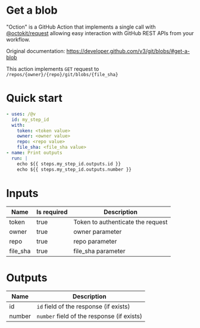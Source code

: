 # Get a blob

"Oction" is a GitHub Action that implements a single call with 
[@octokit/request](https://www.npmjs.com/package/@octokit/request)
allowing easy interaction with GitHub REST APIs from your workflow.

Original documentation: https://developer.github.com/v3/git/blobs/#get-a-blob

This action implements `GET` request to `/repos/{owner}/{repo}/git/blobs/{file_sha}`


# Quick start

```yaml
- uses: /@v
  id: my_step_id
  with:
    token: <token value>
    owner: <owner value>
    repo: <repo value>
    file_sha: <file_sha value>
- name: Print outputs
  run: |
    echo ${{ steps.my_step_id.outputs.id }}
    echo ${{ steps.my_step_id.outputs.number }}
```


# Inputs

| Name | Is required | Description |
|---|---|---|
|token|true|Token to authenticate the request
|owner|true|owner parameter
|repo|true|repo parameter
|file_sha|true|file_sha parameter

# Outputs

| Name | Description |
|---|---|
|id|`id` field of the response (if exists)|
|number|`number` field of the response (if exists)|

